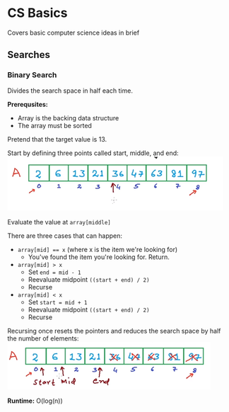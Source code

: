 # CS Basics
Covers basic computer science ideas in brief

## Searches
### Binary Search
Divides the search space in half each time.

**Prerequsites:**
 * Array is the backing data structure
 * The array must be sorted

Pretend that the target value is 13.

Start by defining three points called start, middle, and end:
![](https://github.com/jtcotton63/cs-basics/blob/master/images/searches/binary/define-pointers.png)

Evaluate the value at ````array[middle]````

There are three cases that can happen:
 * ````array[mid] == x```` (where x is the item we're looking for)
   * You've found the item you're looking for. Return.
 * ````array[mid] > x````
   * Set ````end = mid - 1````
   * Reevaluate midpoint ````((start + end) / 2)````
   * Recurse
 * ````array[mid] < x````
   * Set ````start = mid + 1````
   * Reevaluate midpoint ````((start + end) / 2)````
   * Recurse
 
Recursing once resets the pointers and reduces the search space by half the number of elements:
![](https://github.com/jtcotton63/cs-basics/blob/master/images/searches/binary/resetting-pointers.png)

 **Runtime:** O(log(n))
